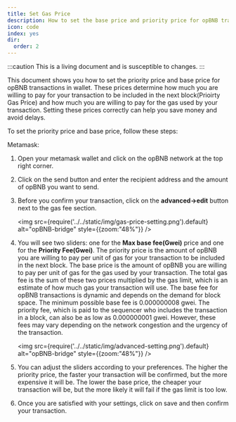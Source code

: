 ```yaml
---
title: Set Gas Price 
description: How to set the base price and priority price for opBNB transactions
icon: code
index: yes
dir:
  order: 2
---
```


:::caution 
This is a living document and is susceptible to changes. 
:::

This document shows you how to set the priority price and base price for opBNB transactions in wallet. These prices determine how much you are willing to pay for your transaction to be included in the next block(Prioirty Gas Price) and how much you are willing to pay for the gas used by your transaction. Setting these prices correctly can help you save money and avoid delays.

To set the priority price and base price, follow these steps:

Metamask:

1. Open your metamask wallet and click on the opBNB network at the top right corner.

2. Click on the send button and enter the recipient address and the amount of opBNB you want to send.

3. Before you confirm your transaction, click on the **advanced->edit** button next to the gas fee section.

   <img
     src={require('../../static/img/gas-price-setting.png').default}
     alt="opBNB-bridge"
     style={{zoom:"48%"}}
   />


4. You will see two sliders: one for the **Max base fee(Gwei)** price and one for the **Priority Fee(Gwei)**. The priority price is the amount of opBNB you are willing to pay per unit of gas for your transaction to be included in the next block. The base price is the amount of opBNB you are willing to pay per unit of gas for the gas used by your transaction. The total gas fee is the sum of these two prices multiplied by the gas limit, which is an estimate of how much gas your transaction will use. The base fee for opBNB transactions is dynamic and depends on the demand for block space. The minimum possible base fee is 0.000000008 gwei. The priority fee, which is paid to the sequencer who includes the transaction in a block, can also be as low as 0.000000001 gwei. However, these fees may vary depending on the network congestion and the urgency of the transaction.

   <img
     src={require('../../static/img/advanced-setting.png').default}
     alt="opBNB-bridge"
     style={{zoom:"48%"}}
   />

   

5. You can adjust the sliders according to your preferences. The higher the priority price, the faster your transaction will be confirmed, but the more expensive it will be. The lower the base price, the cheaper your transaction will be, but the more likely it will fail if the gas limit is too low.

6. Once you are satisfied with your settings, click on save and then confirm your transaction.

